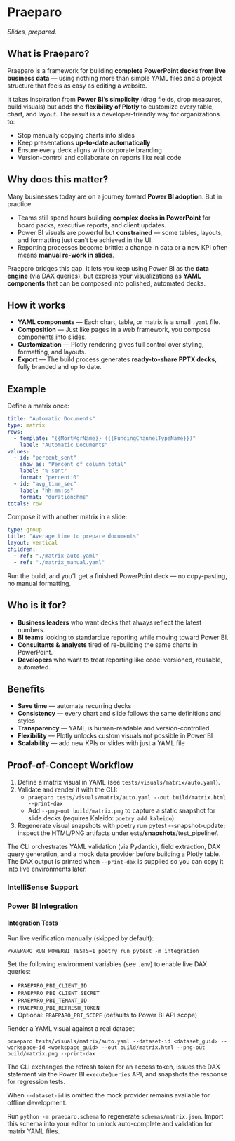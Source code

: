 ﻿# Praeparo

_Slides, prepared._

## What is Praeparo?

Praeparo is a framework for building **complete PowerPoint decks from live business data** — using nothing more than simple YAML files and a project structure that feels as easy as editing a website.

It takes inspiration from **Power BI’s simplicity** (drag fields, drop measures, build visuals) but adds the **flexibility of Plotly** to customize every table, chart, and layout. The result is a developer-friendly way for organizations to:

- Stop manually copying charts into slides
- Keep presentations **up-to-date automatically**
- Ensure every deck aligns with corporate branding
- Version-control and collaborate on reports like real code

## Why does this matter?

Many businesses today are on a journey toward **Power BI adoption**. But in practice:

- Teams still spend hours building **complex decks in PowerPoint** for board packs, executive reports, and client updates.
- Power BI visuals are powerful but **constrained** — some tables, layouts, and formatting just can’t be achieved in the UI.
- Reporting processes become brittle: a change in data or a new KPI often means **manual re-work in slides**.

Praeparo bridges this gap. It lets you keep using Power BI as the **data engine** (via DAX queries), but express your visualizations as **YAML components** that can be composed into polished, automated decks.

## How it works

- **YAML components** — Each chart, table, or matrix is a small `.yaml` file.
- **Composition** — Just like pages in a web framework, you compose components into slides.
- **Customization** — Plotly rendering gives full control over styling, formatting, and layouts.
- **Export** — The build process generates **ready-to-share PPTX decks**, fully branded and up to date.

## Example

Define a matrix once:

```yaml
title: "Automatic Documents"
type: matrix
rows:
  - template: "{{MortMgrName}} ({{FundingChannelTypeName}})"
    label: "Automatic Documents"
values:
  - id: "percent_sent"
    show_as: "Percent of column total"
    label: "% sent"
    format: "percent:0"
  - id: "avg_time_sec"
    label: "hh:mm:ss"
    format: "duration:hms"
totals: row
```

Compose it with another matrix in a slide:

```yaml
type: group
title: "Average time to prepare documents"
layout: vertical
children:
  - ref: "./matrix_auto.yaml"
  - ref: "./matrix_manual.yaml"
```

Run the build, and you’ll get a finished PowerPoint deck — no copy-pasting, no manual formatting.

## Who is it for?

- **Business leaders** who want decks that always reflect the latest numbers.
- **BI teams** looking to standardize reporting while moving toward Power BI.
- **Consultants & analysts** tired of re-building the same charts in PowerPoint.
- **Developers** who want to treat reporting like code: versioned, reusable, automated.

## Benefits

- **Save time** — automate recurring decks
- **Consistency** — every chart and slide follows the same definitions and styles
- **Transparency** — YAML is human-readable and version-controlled
- **Flexibility** — Plotly unlocks custom visuals not possible in Power BI
- **Scalability** — add new KPIs or slides with just a YAML file

## Proof-of-Concept Workflow

1. Define a matrix visual in YAML (see `tests/visuals/matrix/auto.yaml`).
2. Validate and render it with the CLI:
   - `praeparo tests/visuals/matrix/auto.yaml --out build/matrix.html --print-dax`
   - Add `--png-out build/matrix.png` to capture a static snapshot for slide decks (requires Kaleido: `poetry add kaleido`).
3. Regenerate visual snapshots with poetry run pytest --snapshot-update; inspect the HTML/PNG artifacts under 	ests/__snapshots__/test_pipeline/.

The CLI orchestrates YAML validation (via Pydantic), field extraction, DAX query generation, and a mock data provider before building a Plotly table. The DAX output is printed when `--print-dax` is supplied so you can copy it into live environments later.

### IntelliSense Support
### Power BI Integration

#### Integration Tests

Run live verification manually (skipped by default):

```
PRAEPARO_RUN_POWERBI_TESTS=1 poetry run pytest -m integration
```

Set the following environment variables (see `.env`) to enable live DAX queries:
- `PRAEPARO_PBI_CLIENT_ID`
- `PRAEPARO_PBI_CLIENT_SECRET`
- `PRAEPARO_PBI_TENANT_ID`
- `PRAEPARO_PBI_REFRESH_TOKEN`
- Optional: `PRAEPARO_PBI_SCOPE` (defaults to Power BI API scope)

Render a YAML visual against a real dataset:

```
praeparo tests/visuals/matrix/auto.yaml --dataset-id <dataset_guid> --workspace-id <workspace_guid> --out build/matrix.html --png-out build/matrix.png --print-dax
```

The CLI exchanges the refresh token for an access token, issues the DAX statement via the Power BI `executeQueries` API, and snapshots the response for regression tests.

When `--dataset-id` is omitted the mock provider remains available for offline development.


Run `python -m praeparo.schema` to regenerate `schemas/matrix.json`. Import this schema into your editor to unlock auto-complete and validation for matrix YAML files.


